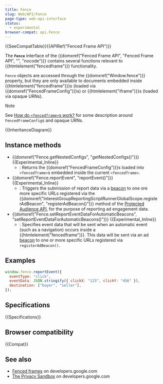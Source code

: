 ```yaml
---
title: Fence
slug: Web/API/Fence
page-type: web-api-interface
status:
  - experimental
browser-compat: api.Fence
---
```


{{SeeCompatTable}}{{APIRef("Fenced Frame API")}}

The **`Fence`** interface of the {{domxref("Fenced Frame API", "Fenced Frame API", "", "nocode")}} contains several functions relevant to {{htmlelement("fencedframe")}} functionality.

`Fence` objects are accessed through the {{domxref("Window.fence")}} property, but they are only available to documents embedded inside {{htmlelement("fencedframe")}}s (loaded via {{domxref("FencedFrameConfig")}}s) or {{htmlelement("iframe")}}s (loaded via opaque URNs).

> [!NOTE]
> See [How do `<fencedframe>`s work?](/en-US/docs/Web/API/Fenced_frame_API#how_do_fencedframes_work) for some description around `FencedFrameConfig`s and opaque URNs.

{{InheritanceDiagram}}

## Instance methods

- {{domxref("Fence.getNestedConfigs", "getNestedConfigs()")}} {{Experimental_Inline}}
  - : Returns the {{domxref("FencedFrameConfig")}}s loaded into `<fencedframe>`s embedded inside the current `<fencedframe>`.
- {{domxref("Fence.reportEvent", "reportEvent()")}} {{Experimental_Inline}}
  - : Triggers the submission of report data via a [beacon](/en-US/docs/Web/API/Beacon_API) to one ore more specific URLs registered via the {{domxref("InterestGroupReportingScriptRunnerGlobalScope.registerAdBeacon", "registerAdBeacon()")}} method of the [Protected Audience API](/en-US/docs/Web/API/Protected_Audience_API), for the purpose of reporting ad engagement data.
- {{domxref("Fence.setReportEventDataForAutomaticBeacons", "setReportEventDataForAutomaticBeacons()")}} {{Experimental_Inline}}
  - : Specifies event data that will be sent when an automatic event (such as a navigation) occurs inside a {{htmlelement("fencedframe")}}. This data will be sent via an ad [beacon](/en-US/docs/Web/API/Beacon_API) to one or more specific URLs registered via `registerAdBeacon()`.

## Examples

```js
window.fence.reportEvent({
  eventType: "click",
  eventData: JSON.stringify({ clickX: "123", clickY: "456" }),
  destination: ["buyer", "seller"],
});
```

## Specifications

{{Specifications}}

## Browser compatibility

{{Compat}}

## See also

- [Fenced frames](https://developers.google.com/privacy-sandbox/private-advertising/fenced-frame) on developers.google.com
- [The Privacy Sandbox](https://developers.google.com/privacy-sandbox) on developers.google.com
